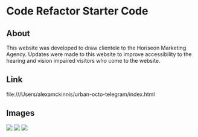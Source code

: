 # Code Refactor Starter Code
## About

This website was developed to draw clientele to the Horiseon Marketing Agency.
Updates were made to this website to improve accessibility to the hearing and
vision impaired visitors who come to the website.

## Link

file:///Users/alexamckinnis/urban-octo-telegram/index.html

## Images

<img src= "file:///Users/alexamckinnis/Desktop/Screen%20Shot%202022-09-29%20at%209.44.29%20PM.png">

<img src = "file:///Users/alexamckinnis/Desktop/Screen%20Shot%202022-09-29%20at%209.44.47%20PM.png">

<img src = "file:///Users/alexamckinnis/Desktop/Screen%20Shot%202022-09-29%20at%209.44.47%20PM.png">

